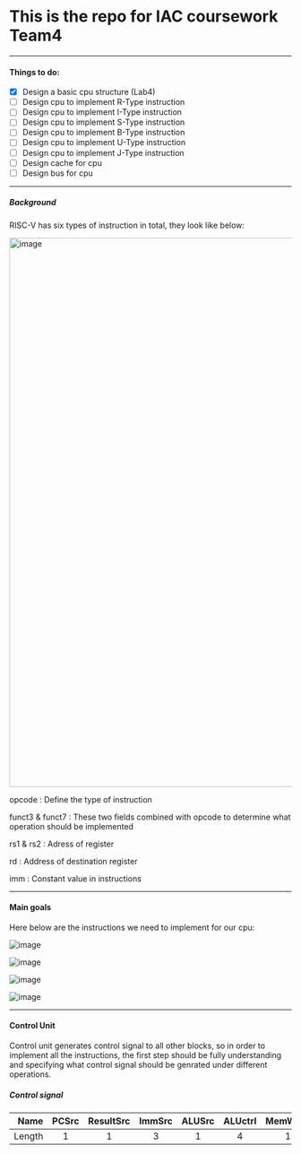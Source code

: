 # This is the repo for IAC coursework Team4

---
#### Things to do:

- [x] Design a basic cpu structure (Lab4)
- [ ] Design cpu to implement R-Type instruction
- [ ] Design cpu to implement I-Type instruction
- [ ] Design cpu to implement S-Type instruction
- [ ] Design cpu to implement B-Type instruction
- [ ] Design cpu to implement U-Type instruction
- [ ] Design cpu to implement J-Type instruction
- [ ] Design cache for cpu
- [ ] Design bus for cpu

---

##### Background 

RISC-V has six types of instruction in total, they look like below:

<img width="980" alt="image" src="https://user-images.githubusercontent.com/100481494/202711466-7f65dcc5-bfb9-4e0a-81c8-e62fcbe05be8.png">


opcode
: Define the type of instruction

funct3 & funct7
: These two fields combined with opcode to determine what operation should be implemented 

rs1 & rs2
: Adress of register

rd
: Address of destination register

imm
: Constant value in instructions

---

#### Main goals

Here below are the instructions we need to implement for our cpu:

![image](https://user-images.githubusercontent.com/100481494/204151552-ba9afd53-3290-406c-8eb3-53838dd7fded.png)

![image](https://user-images.githubusercontent.com/100481494/204151576-7a491f7a-15b3-4643-bd93-9ce5f26ca807.png)

![image](https://user-images.githubusercontent.com/100481494/204151582-6e0c5199-ebec-4b87-8e10-4d74f9712004.png)

![image](https://user-images.githubusercontent.com/100481494/204151590-c6d6057b-8492-4645-b08e-7ec69c5a3d50.png)

---


#### Control Unit

Control unit generates control signal to all other blocks, so in order to implement all the instructions, the first step should be fully understanding and specifying what control signal should be genrated under different operations.

##### Control signal 

| Name | PCSrc | ResultSrc | ImmSrc | ALUSrc | ALUctrl | MemWrite | RegWrite | DataCtrl |
|-----:|:---:|:---:|:---:|:---:|:---:|:---:|:---:|:---:|
| Length | 1 | 1 | 3 | 1 | 4 | 1 | 1 | 2 |






